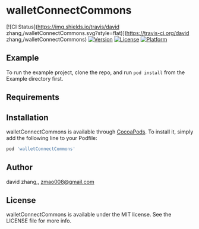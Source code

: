 # walletConnectCommons

[![CI Status](https://img.shields.io/travis/david zhang,/walletConnectCommons.svg?style=flat)](https://travis-ci.org/david zhang,/walletConnectCommons)
[![Version](https://img.shields.io/cocoapods/v/walletConnectCommons.svg?style=flat)](https://cocoapods.org/pods/walletConnectCommons)
[![License](https://img.shields.io/cocoapods/l/walletConnectCommons.svg?style=flat)](https://cocoapods.org/pods/walletConnectCommons)
[![Platform](https://img.shields.io/cocoapods/p/walletConnectCommons.svg?style=flat)](https://cocoapods.org/pods/walletConnectCommons)

## Example

To run the example project, clone the repo, and run `pod install` from the Example directory first.

## Requirements

## Installation

walletConnectCommons is available through [CocoaPods](https://cocoapods.org). To install
it, simply add the following line to your Podfile:

```ruby
pod 'walletConnectCommons'
```

## Author

david zhang,, zmao008@gmail.com

## License

walletConnectCommons is available under the MIT license. See the LICENSE file for more info.
